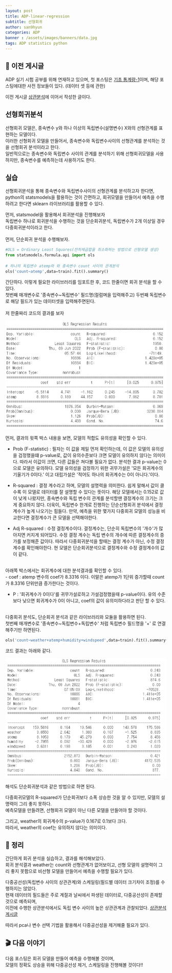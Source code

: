```yaml
---
layout: post
title: ADP-linear-regression
subtitle: 선형회귀
author: san9hyun
categories: ADP
banner : /assets/images/banners/data.jpg
tags: ADP statistics python
---
```


## 🚪 이전 게시글

ADP 실기 시험 공부를 위해 연재하고 있으며,
첫 포스팅은 [기초 통계량-1](https://predictorssh.github.io/adp/2022/03/11/ADP-statistics-0.html)이며,
해당 포스팅에대한 사전 정보들이 있다. (데이터 셋 등에 관한)<br>

이전 게시글 [상관분석](https://predictorssh.github.io/adp/2022/04/07/ADP-statistics-3.html)에 이어서 작성한 글이다.

## 선형회귀분석
선형회귀 모델은, 종속변수 y와 하나 이상의 독립변수(설명변수) X와의 선형관계를 표현하는 모델이다.<br>
이러한 선형회귀 모델을 만들어서, 종속변수와 독립변수사이의 선형관계를 분석하는 것을 선형회귀 분석이라고 한다.<br>
일반적으로는 종속변수와 독립변수 사이의 관계를 분석하기 위해 선형회귀모델을 사용하지만, 종속변수를 예측하는데 사용하기도 한다.<br>

##  실습
선형회귀분석을 통해 종속변수와 독립변수사이의 선형관계를 분석하고자 한다면,<br>
python의 statsmodels을 활용하는 것이 간편하고, 회귀모델을 만들어서 예측을 수행하려고 한다면 sklearn 라이브러리를 활용할 수 있다.<br>

먼저, statsmodel을 활용해서 회귀분석을 진행해보자<br>
독립변수 하나로 회귀분석을 수행하는 것을 단순회귀분석, 독립변수가 2개 이상일 경우 다중회귀분석이라고 한다.<br>
<br>
먼저, 단순회귀 분석을 수행해보자.<br>

```python
#OLS = Ordinary Least Squares(잔차제곱합을 최소화하는 방법으로 선형모델 생성)
from statsmodels.formula.api import ols

# 하나의 독립변수 atemp와 와 종속변수 count 사이의 관계분석
ols('count~atemp',data=train).fit().summary()
```
간단하다. 이렇게 필요한 라이브러리를 임포트한 후, 코드 한줄이면 회귀 분석을 할 수 있다.<br>
첫번째 매개변수로 '종속변수~독립변수' 필드명(컬럼며을 입력해주고) 두번째 독립변수로 해당 필드가 있는 데이터셋을 입력해주면된다.<br>
<br>
저 한줄짜리 코드의 결과를 보자<br>

![ols_result](/assets/images/contents/Linear_Regression/ols_result.PNG)

먼저, 결과의 윗쪽 박스 내용을 보면, 모델의 적합도 유의성을 확인할 수 있다.<br>

- Prob (F-statistic) : 필자는 이 값을 제일 먼저 확인하는데, 이 값은 모델의 유의성을 검정했을떄 p-value로, 값이 유의수준보다 크면 모델이 유의하지 않다는 의미이다.
따라서 이값이 크면, 다른 값들은 쳐다볼 필요가 없다. 분석한 결과 p-value는 0으로 모델은 유의하다. 모델 유의성을 검정하기 위한 귀무가설은 '모든 회귀계수의 기울기가 0이다.'
  이고 대립가설은 '적어도 하나의 회귀계수는 0이 아니다.'이다.

- R-squared : 결정 계수라고 하며, 모델의 설명력을 의미한다. 쉽게 말해서 값이 클수록 이 모델로 데이터를 잘 설명할 수 있다는 뜻이다. 해당 모델에서는 0.152로 값이 낮게 나왔지만, 
종속변수와 독립 변수의 관계를 분석할땐 결정계수의 크기는 크게 중요하지 않다. 더욱이, 독립변수 한개로 진행하는 단순선형회귀 분석에서 결정계수가 높게 나오기는 힘들다.
  만약, 예측을 위한 몇가지 다중회귀 모델의 성능을 비교한다면 결정계수가 큰 모델을 선택해야한다.
  
- Adj R-squared : 수정 결정계수이다. 결정계수는, 단순히 독립변수의 '개수'가 많아지면 커지게 되어있다. 수정 결정 계수는 독립 변수의 개수에 따른 결정계수의 증가를 보정해준 값이다.
따라서 다중회귀분석을 할때는 결정 계수가 아닌, 수정 결정 계수를 확인해야한다. 현 모델은 단순회귀분석으로 결정계수와 수정 결정계수의 값이 같다.

<br>
아래쪽 박스에서는 회귀계수에 대한 분석결과를 확인할 수 있다.<br> 
- coef : atemp 변수의 coef가 8.3316 이다. 이말은 atemp가 1단위 증가할때 count가 8.3316 단위만큼 증가한다는 것이다. 

- P : '회귀계수가 0이다'를 귀무가설로하고 가설검정했을때 p-value이다. 유의 수준보다 낮으면 회귀계수가 0이 아니고, coef의 값이 유의미하다라고 판단 할 수 있다. 

<br>
다중회귀 분석도, 단순회귀 분석과 같은 라이브러리와 모듈을 활용하면 된다.<br>
첫번째 매개변수로 '종속변수~독립변수+독립변수' 처럼 독립변수 필드명을 '+' 로 연결해주기만 하면된다.

```python
ols('count~weather+atemp+humidity+windspeed',data=train).fit().summary()
```

코드 결과는 아래와 같다.<br>

![ols_result](/assets/images/contents/Linear_Regression/multi_ols_result.PNG)

해석도 단순회귀분석과 같은 방법으로 하면 된다.<br>

다중회귀모델의 R-squared가 단순회귀보다 소폭 상승한 것을 알 수 있지만, 모델의 설명력이 그리 좋지 못하다.<br>
예측모델을 만들려면, 선형회귀 모델이 아닌 다른 모델을 만들어야 할 것이다.<br>

그리고, weather의 회귀계수의 p-value가 0.167로 0.1보다 크다.<br> 
따라서, weather의 coef는 유의하지 않다는 의미이다. 

## 📌 정리
간단하게 회귀 분석을 실습하고, 결과를 해석해보았다.<br>
회귀 분석결과 weather는 count와 선형관계가 없어보이고, 선형 모델의 설명력이 그리 좋지 못함으로 비선형 모델을 만들어서 예측을 수행할 필요가 있다.

다중공선성(독립변수 사이의 상관관계)와 스케일링(필드별 데이터 크기차이 조정)를 수행하지는 않았다.<br>
현재 데이터의 필드들은 주로 계절과 날씨에서 파생된 데이터로, 다중공선성이 존재할 것으로 예측되며, <br>
이전에 수행한 상관분석에서도 독립 변수 사이의 높은 상관관계과 관찰되었다. [상관분석 게시글](https://predictorssh.github.io/adp/2022/03/31/ADP-statistics-2.html)

따라서 pca나 변수 선택 기법을 활용해서 다중공선성을 제거해줄 필요가 있다. 

## 🎬 다음 이야기
다음 포스팅은 회귀 모델을 만들어 예측을 수행해볼 것이며,<br>
모델의 정확도 상승을 위해 다중공선성 제거, 스케일링을 진행해볼 것이다!!
